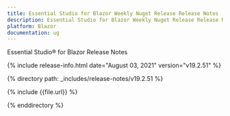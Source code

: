 ```yaml
---
title: Essential Studio for Blazor Weekly Nuget Release Release Notes  
description: Essential Studio for Blazor Weekly Nuget Release Release Notes  
platform: Blazor
documentation: ug
---
```


Essential Studio&reg; for Blazor  Release Notes  

{% include release-info.html date="August 03, 2021"  version="v19.2.51" %} 

{% directory path: _includes/release-notes/v19.2.51 %}

{% include {{file.url}} %}

{% enddirectory %}

